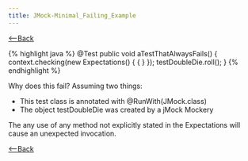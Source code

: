 ```yaml
---
title: JMock-Minimal_Failing_Example
---
```

[<--Back]({{site.pagesurl}}/TDD_Example_Catalog)

{% highlight java %}
@Test
public void aTestThatAlwaysFails() {
    context.checking(new Expectations() {
        {
        }
    });
    testDoubleDie.roll();
}
{% endhighlight %}

Why does this fail? Assuming two things:
* This test class is annotated with @RunWith(JMock.class)
* The object testDoubleDie was created by a jMock Mockery

The any use of any method not explicitly stated in the Expectations will cause an unexpected invocation.

[<--Back]({{site.pagesurl}}/TDD_Example_Catalog) 
